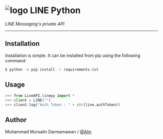 # ![logo](/examples/assets/LINE-sm.png) LINE Python

*LINE Messaging's private API*

----

## Installation

Installation is simple. It can be installed from pip using the following command:
```sh
$ python -m pip install -r requirements.txt
```

## Usage

```python
>>> from LineAPI.linepy import *
>>> client = LINE("")
>>> client.log("Auth Token : " + str(line.authToken))
```

## Author
Muhammad Mursalin Darmamawan / [@Alin](https://www.instagram.com/muhmursalind)
